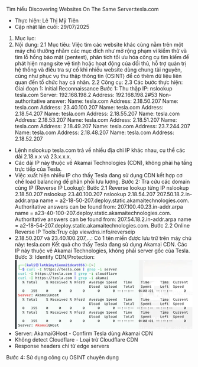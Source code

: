 Tìm hiểu Discovering Websites On The Same Server:tesla.com
- Thực hiện: Lê Thị Mỹ Tiên
- Cập nhật lần cuối: 29/07/2025
1. Mục lục:
2. Nội dung:
2.1 Mục tiêu: 
Việc tìm các website khác cùng nằm trên một máy chủ thường nhằm các mục đích như mở rộng phạm vi kiểm thử và tìm lỗ hổng bảo mật (pentest), phân tích tối ưu hóa công cụ tìm kiếm để phát hiện mạng site vệ tinh hoặc hoạt động của đối thủ, hỗ trợ quản trị hệ thống và điều tra sự cố khi nhiều website dùng chung tài nguyên, cũng như phục vụ thu thập thông tin (OSINT) để có thêm dữ liệu liên quan đến tổ chức hay cá nhân.
2.2 Công cụ: 
2.3 Các bước thực hiện:
Giai đoạn 1: Initial Reconnaissance
Bước 1: Thu thập IP: nslookup tesla.com
                          Server:         192.168.198.2
                          Address:        192.168.198.2#53
                          Non-authoritative answer:
                          Name:   tesla.com
                          Address: 2.18.50.207
                          Name:   tesla.com
                          Address: 23.40.100.207
                          Name:   tesla.com
                          Address: 2.18.54.207
                          Name:   tesla.com
                          Address: 2.18.55.207
                          Name:   tesla.com
                          Address: 2.18.53.207
                          Name:   tesla.com
                          Address: 2.18.51.207
                          Name:   tesla.com
                          Address: 2.18.49.207
                          Name:   tesla.com
                          Address: 23.7.244.207
                          Name:   tesla.com
                          Address: 2.18.48.207
                          Name:   tesla.com
                          Address: 2.18.52.207
- Lệnh nslookup tesla.com trả về nhiều địa chỉ IP khác nhau, cụ thể các dải 2.18.x.x và 23.x.x.x.
- Các dải IP này thuộc về Akamai Technologies (CDN), không phải hạ tầng trực tiếp của Tesla.
- Việc xuất hiện nhiều IP cho thấy Tesla đang sử dụng CDN kết hợp cơ chế load balancing để phân phối lưu lượng.
Bước 2: Tra cứu các domain cùng IP (Reverse IP Lookup):
Bước 2.1 Reverse lookup từng IP
nslookup 2.18.50.207
nslookup 23.40.100.207
nslookup 2.18.54.207
207.50.18.2.in-addr.arpa        name = a2-18-50-207.deploy.static.akamaitechnologies.com.
Authoritative answers can be found from:
207.100.40.23.in-addr.arpa      name = a23-40-100-207.deploy.static.akamaitechnologies.com.
Authoritative answers can be found from:
207.54.18.2.in-addr.arpa        name = a2-18-54-207.deploy.static.akamaitechnologies.com.
Bước 2.2 Online Reverse IP Tools:Truy cập viewdns.info/reverseip
- 2.18.50.207 và 23.40.100.207,...: Có 1 tên miền được lưu trữ trên máy chủ này: tesla.com
Kết quả cho thấy Tesla đang sử dụng Akamai CDN. Các IP này thuộc về Akamai Technologies, không phải server gốc của Tesla. 
Bước 3: Identify CDN/Protection:
![image alt](https://github.com/My-Tien1611/InformationGathering_LeThiMyTien/blob/68a3864420012e3c254fd3ba01a8c1da6c9f4987/IdentifyCDN_Protection.webp)
- Server: AkamaiGHost - Confirm Tesla dùng Akamai CDN
- Không detect Cloudflare - Loại trừ Cloudflare CDN
- Response headers chỉ từ edge servers

Bước 4: Sử dụng công cụ OSINT chuyên dụng
